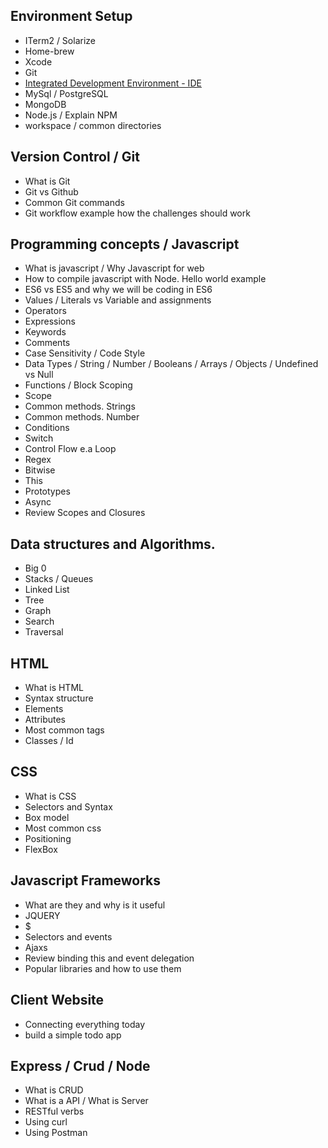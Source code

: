 ## Environment Setup
* ITerm2 / Solarize
* Home-brew
* Xcode
* Git
* [Integrated Development Environment - IDE](https://github.com/completewebdev/IDE)
* MySql / PostgreSQL
* MongoDB
* Node.js / Explain NPM
* workspace / common directories

## Version Control / Git
* What is Git
* Git vs Github
* Common Git commands
* Git workflow example how the challenges should work

## Programming concepts / Javascript
* What is javascript / Why Javascript for web
* How to compile javascript with Node. Hello world example
* ES6 vs ES5 and why we will be coding in ES6
* Values / Literals vs Variable and assignments
* Operators
* Expressions
* Keywords
* Comments
* Case Sensitivity / Code Style
* Data Types / String / Number / Booleans / Arrays / Objects / Undefined vs Null
* Functions / Block Scoping
* Scope
* Common methods. Strings
* Common methods. Number
* Conditions
* Switch
* Control Flow e.a Loop
* Regex
* Bitwise
* This
* Prototypes
* Async
* Review Scopes and Closures

## Data structures and Algorithms.
* Big 0
* Stacks / Queues
* Linked List
* Tree
* Graph
* Search
* Traversal

## HTML
* What is HTML
* Syntax structure
* Elements
* Attributes
* Most common tags
* Classes / Id

## CSS
* What is CSS
* Selectors and Syntax
* Box model
* Most common css
* Positioning
* FlexBox

## Javascript Frameworks
* What are they and why is it useful
* JQUERY
* $
* Selectors and events
* Ajaxs
* Review binding this and event delegation
* Popular libraries and how to use them

## Client Website
* Connecting everything today
* build a simple todo app

## Express / Crud / Node
* What is CRUD
* What is a API / What is Server
* RESTful verbs
* Using curl
* Using Postman
